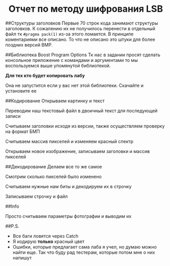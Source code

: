 <h1 align="center">Отчет по методу шифрования LSB</h1>

##Структуры заголовков
Первые 70 строк кода занимают структуры заголовков. К сожалению их не получилось перенести в отдельный файл тк `#pragma pack(1)` из-за этого ломается. В принципе коментариями все описано. То что не описано это штуки для более поздних версий BMP.

##Библиотека Boost Program Options
Тк нас в задании просят сделать консольное приложение с командами и аргументами то мы воспользуемся выше упомянутой библиотекой. 

**Для тех кто будет копировать лабу**

Она не запустится если у вас нет этой библиотеки. Скачайте и установите ее

##Кодирование
Открываем картинку и текст

Переводим наш текстовый файл в двоичный текст для последующей записи

Считываем заголовки исходя из версии, также осуществляем проверку на формат БМП

Считываем массив пикселей и изменяем красный спектр

Открываем новое изображение, записываем заголовки и массив пикселей

##Декодирование
Делаем все то же самое

Смотрим сколько пикселей было изменено

Считываем нужные нам биты и декодируем их в строчку

Записываем строчку и файл

##Info

Просто считываем параметры фотографии и выводим их

##P.S.
* Все баги ловятся через Catch
* Я кодирую **только** красный цвет
* Ошибки, которые предлагает сама лаба я учел, но думаю можно найти еще. Так что буду рад тестерам, которые потом мне о них напишут